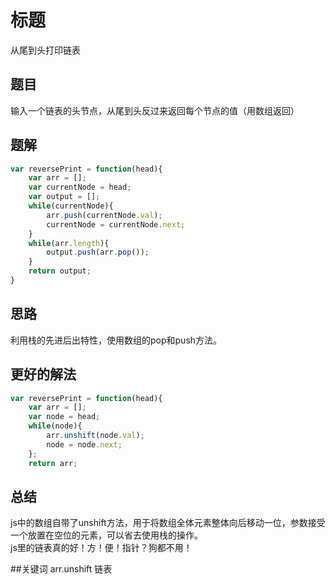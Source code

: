 # 标题
从尾到头打印链表

## 题目
输入一个链表的头节点，从尾到头反过来返回每个节点的值（用数组返回）

## 题解
``` javascript
var reversePrint = function(head){
	var arr = [];
	var currentNode = head;
	var output = [];
	while(currentNode){
		arr.push(currentNode.val);
		currentNode = currentNode.next;
	}
	while(arr.length){
		output.push(arr.pop());
	}
	return output;
}
```

## 思路
利用栈的先进后出特性，使用数组的pop和push方法。

## 更好的解法
``` javascript
var reversePrint = function(head){
	var arr = [];
	var node = head;
	while(node){
		arr.unshift(node.val);
		node = node.next;
	};
	return arr;
```

## 总结
js中的数组自带了unshift方法，用于将数组全体元素整体向后移动一位，参数接受一个放置在空位的元素，可以省去使用栈的操作。  
js里的链表真的好！方！便！指针？狗都不用！

##关键词
arr.unshift 链表